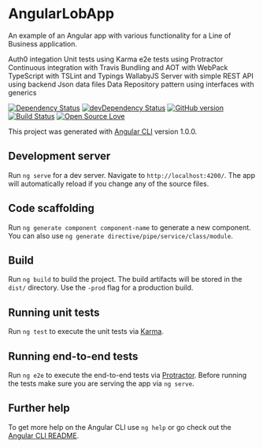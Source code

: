 # AngularLobApp

An example of an Angular app with various functionality for a Line of Business application.

Auth0 integation
Unit tests using Karma
e2e tests using Protractor
Continuous integration with Travis
Bundling and AOT with WebPack
TypeScript with TSLint and Typings
WallabyJS
Server with simple REST API using backend Json data files
Data Repository pattern using interfaces with generics 

[![Dependency Status](https://david-dm.org/stevenh77/angular-lob-app.svg)](https://david-dm.org/stevenh77/angular-lob-app)
[![devDependency Status](https://david-dm.org/stevenh77/angular-lob-app/dev-status.svg)](https://david-dm.org/stevenh77/angular-lob-app#info=devDependencies)
[![GitHub version](https://badge.fury.io/gh/stevenh77%2Fangular-lob-app.svg)](https://badge.fury.io/gh/stevenh77%2Fangular-lob-app)
[![Build Status](https://travis-ci.org/stevenh77/angular-lob-app.svg?branch=master)](https://travis-ci.org/stevenh77/angular-lob-app)
[![Open Source Love](https://badges.frapsoft.com/os/mit/mit.svg?v=102)](https://github.com/ellerbrock/open-source-badge/)

This project was generated with [Angular CLI](https://github.com/angular/angular-cli) version 1.0.0.

## Development server

Run `ng serve` for a dev server. Navigate to `http://localhost:4200/`. The app will automatically reload if you change any of the source files.

## Code scaffolding

Run `ng generate component component-name` to generate a new component. You can also use `ng generate directive/pipe/service/class/module`.

## Build

Run `ng build` to build the project. The build artifacts will be stored in the `dist/` directory. Use the `-prod` flag for a production build.

## Running unit tests

Run `ng test` to execute the unit tests via [Karma](https://karma-runner.github.io).

## Running end-to-end tests

Run `ng e2e` to execute the end-to-end tests via [Protractor](http://www.protractortest.org/).
Before running the tests make sure you are serving the app via `ng serve`.

## Further help

To get more help on the Angular CLI use `ng help` or go check out the [Angular CLI README](https://github.com/angular/angular-cli/blob/master/README.md).
